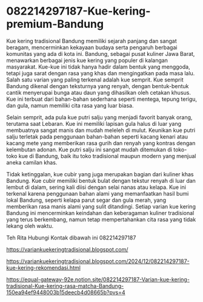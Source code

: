 # 082214297187-Kue-kering-premium-Bandung
Kue kering tradisional Bandung memiliki sejarah panjang dan sangat beragam, mencerminkan kekayaan budaya serta pengaruh berbagai komunitas yang ada di kota ini. Bandung, sebagai pusat kuliner Jawa Barat, menawarkan berbagai jenis kue kering yang populer di kalangan masyarakat. Kue-kue ini tidak hanya hadir dalam bentuk yang menggoda, tetapi juga sarat dengan rasa yang khas dan mengingatkan pada masa lalu. Salah satu varian yang paling terkenal adalah kue semprit. Kue semprit Bandung dikenal dengan teksturnya yang renyah, dengan bentuk-bentuk cantik menyerupai bunga atau daun yang dihasilkan oleh cetakan khusus. Kue ini terbuat dari bahan-bahan sederhana seperti mentega, tepung terigu, dan gula, namun memiliki cita rasa yang luar biasa.

Selain semprit, ada pula kue putri salju yang menjadi favorit banyak orang, terutama saat Lebaran. Kue ini memiliki lapisan gula halus di luar yang membuatnya sangat manis dan mudah meleleh di mulut. Keunikan kue putri salju terletak pada penggunaan bahan-bahan seperti kacang kenari atau kacang mete yang memberikan rasa gurih dan renyah yang kontras dengan kelembutan adonan. Kue putri salju ini sangat mudah ditemukan di toko-toko kue di Bandung, baik itu toko tradisional maupun modern yang menjual aneka camilan khas.

Tidak ketinggalan, kue cubir yang juga merupakan bagian dari kuliner khas Bandung. Kue cubir memiliki bentuk bulat dengan tekstur renyah di luar dan lembut di dalam, sering kali diisi dengan selai nanas atau kelapa. Kue ini terkenal karena penggunaan bahan alami yang memanfaatkan hasil bumi lokal Bandung, seperti kelapa parut segar dan gula merah, yang memberikan rasa manis alami yang sulit ditandingi. Setiap varian kue kering Bandung ini mencerminkan keindahan dan keberagaman kuliner tradisional yang terus berkembang, namun tetap mempertahankan cita rasa yang tidak lekang oleh waktu.

Teh Rita
Hubungi Kontak dibawah ini
082214297187

https://variankuekeringtradisional.blogspot.com/

https://variankuekeringtradisional.blogspot.com/2024/12/082214297187-kue-kering-rekomendasi.html

 https://equal-gateway-92e.notion.site/082214297187-Varian-kue-kering-tradisional-Kue-kering-rasa-matcha-Bandung-150ea94ef9448003b15deecb4d08665b?pvs=4
